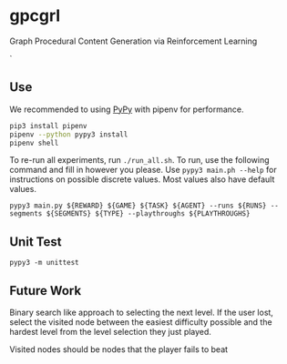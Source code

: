 # gpcgrl

Graph Procedural Content Generation via Reinforcement Learning


`

## Use

We recommended to using [PyPy](https://www.pypy.org/) with pipenv for performance.

```bash
pip3 install pipenv
pipenv --python pypy3 install
pipenv shell
```

To re-run all experiments, run `./run_all.sh`. To run, use the following command and fill in however you please. Use `pypy3 main.ph --help` for instructions on possible discrete values. Most values also have default values.

```
pypy3 main.py ${REWARD} ${GAME} ${TASK} ${AGENT} --runs ${RUNS} --segments ${SEGMENTS} ${TYPE} --playthroughs ${PLAYTHROUGHS}
```

## Unit Test

```
pypy3 -m unittest
```

## Future Work

Binary search like approach to selecting the next level. If the user lost, select the visited node between the easiest difficulty possible and the hardest level from the level selection they just played.


Visited nodes should be nodes that the player fails to beat
